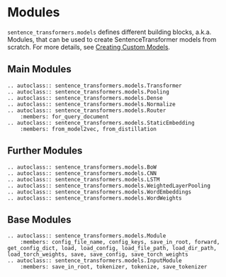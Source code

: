 # Modules
`sentence_transformers.models` defines different building blocks, a.k.a. Modules, that can be used to create SentenceTransformer models from scratch. For more details, see [Creating Custom Models](../../sentence_transformer/usage/custom_models.rst).

## Main Modules
```{eval-rst}
.. autoclass:: sentence_transformers.models.Transformer
.. autoclass:: sentence_transformers.models.Pooling
.. autoclass:: sentence_transformers.models.Dense
.. autoclass:: sentence_transformers.models.Normalize
.. autoclass:: sentence_transformers.models.Router
    :members: for_query_document
.. autoclass:: sentence_transformers.models.StaticEmbedding
    :members: from_model2vec, from_distillation
```

## Further Modules
```{eval-rst}
.. autoclass:: sentence_transformers.models.BoW
.. autoclass:: sentence_transformers.models.CNN
.. autoclass:: sentence_transformers.models.LSTM
.. autoclass:: sentence_transformers.models.WeightedLayerPooling
.. autoclass:: sentence_transformers.models.WordEmbeddings
.. autoclass:: sentence_transformers.models.WordWeights
```

## Base Modules
```{eval-rst}
.. autoclass:: sentence_transformers.models.Module
    :members: config_file_name, config_keys, save_in_root, forward, get_config_dict, load, load_config, load_file_path, load_dir_path, load_torch_weights, save, save_config, save_torch_weights
.. autoclass:: sentence_transformers.models.InputModule
    :members: save_in_root, tokenizer, tokenize, save_tokenizer
```
